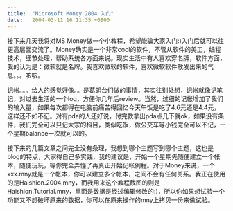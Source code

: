 ```yaml
---
title:  "Microsoft Money 2004 入门"
date:   2004-03-11 16:11:35 +0800
---
```


接下来几天我将对MS Money做一个小教程，希望能骗大家入门:)入门后就可以往更高层面交流了。Money确实是一个非常cool的软件，不管从软件的美工，编程技术，细节处理，帮助系统各方面来说。现实生活中有人喜欢穿名牌，软件方面，我的认为是：微软就是名牌。我喜欢微软的软件，喜欢微软软件散发出来的气息。。。咳咳。  

记帐。。。给人的感觉好像。。是葛朗台们做的事情，其实往别处想，记帐就像记笔记，对过去生活的一个log，方便你几年后review。当然，过细的记帐增加了我们的输入量，如果每次都得在电脑前痛苦得回忆今天午饭是吃了4.6元还是4.4元，这样还不如不记。对有pda的人还好说，付完款拿出pda点几下就ok，如果没有条件，我们完全可以只记大宗的科目，类似吃饭，做公交车等小钱完全可以不记，一个星期balance一次就可以的。  

接下来的几篇文章之间完全没有条理，我想到哪个主题写到哪个主题，这也是blog的特点，大家得自己多实践，我的建议是，开始一个星期先随便建立一个帐本，随便玩玩，等你完全弄懂了再真正开始记帐例程。对于Money来说，一个xxx.mny就是一个帐本，你可以建立多个帐本，之间不会有任何关系。我正在使用的是Haishion.2004.mny，而我用来这个教程截图的则是Haishion.Tutorial.mny，里面是数据是经过编辑修改的:)，所以你如果想试验一个功能又不想破坏原来的数据，你可以在原来操作的mny上拷贝一份来做试验。  

